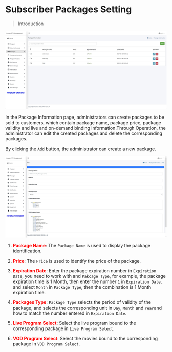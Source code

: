 # Subscriber Packages Setting

>Introduction

![Login Page](_images/11.png)

In the Package Information page, administrators can create packages to be sold to customers, which contain package name, package price, package validity and live and on-demand binding information.Through Operation, the administrator can edit the created packages and delete the corresponding packages.

By clicking the `Add` button, the administrator can create a new package.

![Login Page](_images/11-2.png)

1. <font color="red">**Package Name**</font>: The `Package Name` is used to display the package identification.

2. <font color="red">**Price**</font>: The `Price` is used to identify the price of the package.

3. <font color="red">**Expiration Date**</font>: Enter the package expiration number in `Expiration Date`, you need to work with and `Pakcage Type`, for example, the package expiration time is 1 Month, then enter the number `1` in `Expiration Date`, and select `Month` in `Package Type`, then the combination is 1 Month expiration time.

4. <font color="red">**Packages Type**</font>: `Package Type` selects the period of validity of the package, and selects the corresponding unit in `Day`, `Month` and `Year`and how to match the number entered in `Expiration Date`.

5. <font color="red">**Live Program Select**</font>: Select the live program bound to the corresponding package in `Live Program Select`.

5. <font color="red">**VOD Program Select**</font>: Select the movies bound to the corresponding package in `VOD Program Select`.

